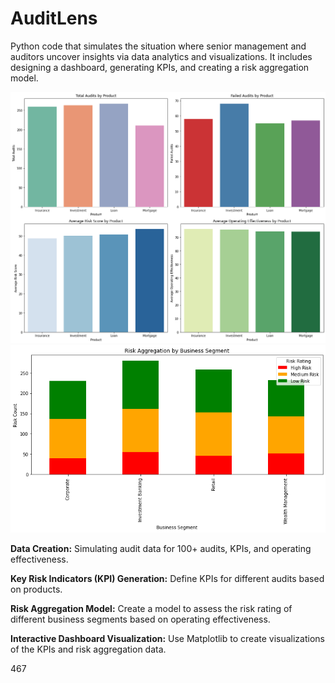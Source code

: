 # AuditLens
Python code that simulates the situation where senior management and auditors uncover insights via data analytics and visualizations. It includes designing a dashboard, generating KPIs, and creating a risk aggregation model.

![alt text](https://github.com/gaptab/AuditLens_Python/blob/main/dashboard.png)
![alt text](https://github.com/gaptab/AuditLens_Python/blob/main/risk_aggregation.png)

**Data Creation:** Simulating audit data for 100+ audits, KPIs, and operating effectiveness.

**Key Risk Indicators (KPI) Generation:** Define KPIs for different audits based on products.

**Risk Aggregation Model:** Create a model to assess the risk rating of different business segments based on operating effectiveness.

**Interactive Dashboard Visualization:** Use Matplotlib to create visualizations of the KPIs and risk aggregation data.

467


